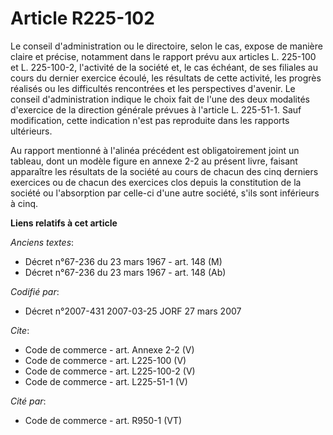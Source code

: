 # Article R225-102

Le conseil d'administration ou le directoire, selon le cas, expose de manière claire et précise, notamment dans le rapport
prévu aux articles L. 225-100 et L. 225-100-2, l'activité de la société et, le cas échéant, de ses filiales au cours du
dernier exercice écoulé, les résultats de cette activité, les progrès réalisés ou les difficultés rencontrées et les
perspectives d'avenir. Le conseil d'administration indique le choix fait de l'une des deux modalités d'exercice de la
direction générale prévues à l'article L. 225-51-1. Sauf modification, cette indication n'est pas reproduite dans les
rapports ultérieurs. 

Au rapport mentionné à l'alinéa précédent est obligatoirement joint un tableau, dont un modèle figure en annexe 2-2 au
présent livre, faisant apparaître les résultats de la société au cours de chacun des cinq derniers exercices ou de chacun des
exercices clos depuis la constitution de la société ou l'absorption par celle-ci d'une autre société, s'ils sont inférieurs à
cinq.

**Liens relatifs à cet article**

_Anciens textes_:

  - Décret n°67-236 du 23 mars 1967 - art. 148 (M)
  - Décret n°67-236 du 23 mars 1967 - art. 148 (Ab)

_Codifié par_:

  - Décret n°2007-431 2007-03-25 JORF 27 mars 2007

_Cite_:

  - Code de commerce - art. Annexe 2-2 (V)
  - Code de commerce - art. L225-100 (V)
  - Code de commerce - art. L225-100-2 (V)
  - Code de commerce - art. L225-51-1 (V)

_Cité par_:

  - Code de commerce - art. R950-1 (VT)
